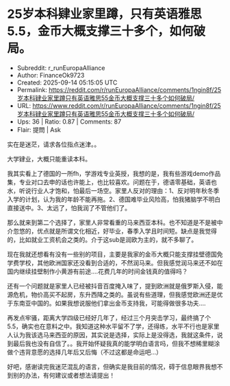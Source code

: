 # 25岁本科肄业家里蹲，只有英语雅思5.5，金币大概支撑三十多个，如何破局。

- Subreddit: r_runEuropaAlliance
- Author: FinanceOk9723
- Created: 2025-09-14 05:15:05 UTC
- Permalink: https://reddit.com/r/runEuropaAlliance/comments/1ngin8f/25岁本科肄业家里蹲只有英语雅思55金币大概支撑三十多个如何破局/
- URL: https://www.reddit.com/r/runEuropaAlliance/comments/1ngin8f/25岁本科肄业家里蹲只有英语雅思55金币大概支撑三十多个如何破局/
- Ups: 36 | Ratio: 0.87 | Comments: 87
- Flair: 提問 | Ask


实在是迷茫，请求各位指点迷津。。

大学肄业，大概只能重读本科。

我其实看上了德国的一所fh，学游戏专业英授，我想的是，我有些游戏demo作品集，专业对口去申的话也许能上，也比较喜欢。问题在于，德语零基础，英语也水，听说行业人才饱和，怕最后一场空。家里人反对的理由：1、反对明年秋冬季入学的计划，认为我的年龄不能再拖。2、德国难毕业风险高，怕我猪脑学不明白直接送中。3、太远了，怕我润了不管他们了。

那么就来到第二个选择了，家里人非常看重的马来西亚本科。也不知道是不是被中介忽悠的，优点就是所谓文化相近，好毕业，春季入学且时间短。缺点是我觉得的，比如就业工资机会之类的。介于这sub是润欧为主的，就不多聊了。

现在我就还想看有没有一些别的项目，主要是我家的金币大概只能支撑挂壁德国免学费学校，其他欧洲国家还没看到合适的，不然润马来。但我感觉润马来还不如在国内继续挂壁制作小黄游有前途....花费几年的时间金钱真的值得吗？

还有一个问题就是家里人已经被抖音百度掩入味了，提到欧洲就是俄罗斯入侵，能源危机，物价高买不起房，东升西降之类的。虽说有些道理，但我感觉欧洲还是优于东南亚中国的。如果我想说服他们拿出金币支持我，可能得做很多功夫....

再发点牢骚，距离大学四级已经好几年了，经过三个月突击学习，最终搞了个5.5，确实也在意料之中。我知道这种水平留不了学，还得练，水平不行也是家里人认为我该选马来西亚的原因，其实说是选择，实际上是没得选，我就这条件，说到最后我也没有自信了。。我开始怀疑我真的能学明白语言吗，但我不想稀里糊涂做个违背意愿的选择几年后又后悔（不过这都是命运吧...）

好吧，感谢读完我迷茫混乱的语言，但确实是我目前的情况，碍于信息眼界我想不到别的办法，有何建议或者想法请提出！

